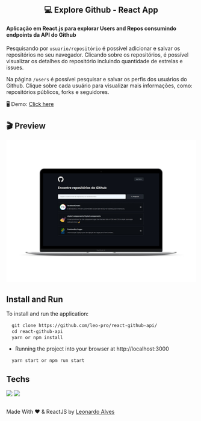 <h2 align="center"> 💻 Explore Github - React App</h2>

<h4>Aplicação em React.js para explorar Users and Repos consumindo endpoints da API do Github</h4>

<p>Pesquisando por <code>usuario/repositório</code> é possível adicionar e salvar os repositórios no seu navegador. Clicando sobre os repositórios, é possível visualizar os detalhes do repositório incluindo quantidade de estrelas e issues.</p>
<p>Na página <code>/users</code> é possível pesquisar e salvar os perfis dos usuários do Github. Clique sobre cada usuário para visualizar mais informações, como: repositórios públicos, forks e seguidores.</p>

<p>🖥️ Demo: <a href="https://react-github.vercel.app/" target="_blank">Click here</a></p>

## 🎬 Preview
<img src="https://raw.githubusercontent.com/leo-pro/react-github-api/dev-env/public/preview.jpg" width="700px" height="auto">

## Install and Run
To install and run the application:

```
  git clone https://github.com/leo-pro/react-github-api/
  cd react-github-api
  yarn or npm install
```
* Running the project into your browser at http://localhost:3000
```
  yarn start or npm run start
```

## Techs
<p>
  <img src="https://img.shields.io/badge/React-20232A?style=for-the-badge&logo=react&logoColor=61DAFB">
  <img src="https://img.shields.io/badge/styled--components-DB7093?style=for-the-badge&logo=styled-components&logoColor=white">
</p>

##
Made With ❤️ & ReactJS by [Leonardo Alves](https://github.com/leo-pro)

